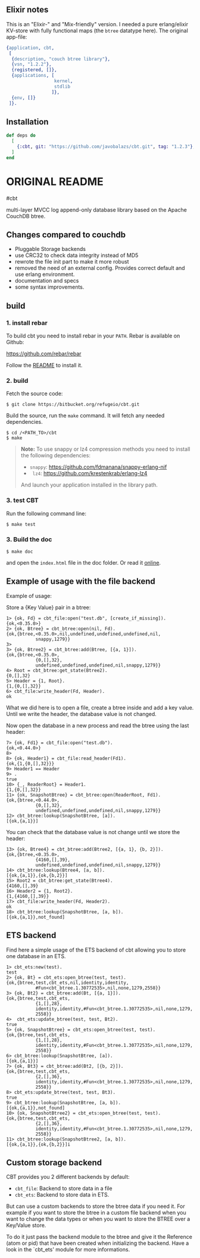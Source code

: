 ## Elixir notes

This is an "Elixir-" and "Mix-friendly" version. I needed a pure erlang/elixir KV-store with
fully functional maps (the `btree` datatype here). The original app-file:

```erlang
{application, cbt,
 [
  {description, "couch btree library"},
  {vsn, "1.2.2"},
  {registered, []},
  {applications, [
                  kernel,
                  stdlib
                 ]},
  {env, []}
 ]}.
```

## Installation

```elixir
def deps do
  [
    {:cbt, git: "https://github.com/javobalazs/cbt.git", tag: "1.2.3"},
  ]
end
```

# ORIGINAL README

#cbt

multi-layer MVCC log append-only database library based on the Apache CouchDB btree.

## Changes compared to couchdb

- Pluggable Storage backends
- use CRC32 to check data integrity instead of MD5
- rewrote the file init part to make it more robust
- removed the need of an external config. Provides correct default and use
  erlang environment.
- documentation and specs
- some syntax improvements.

## build

### 1. install rebar
To build cbt you need to install rebar in your `PATH`. Rebar is
available on Github:

https://github.com/rebar/rebar

Follow the
[README](https://github.com/rebar/rebar/blob/master/README.md) to
install it.

### 2. build

Fetch the source code:

    $ git clone https://bitbucket.org/refugeio/cbt.git

Build the source, run the `make` command. It will fetch any needed
dependencies.

    $ cd /<PATH_TO>/cbt
    $ make

> **Note:** To use snappy or lz4 compression methods you need to install the
> following dependencies:
> - `snappy`:  https://github.com/fdmanana/snappy-erlang-nif
> - ` lz4`: https://github.com/krestenkrab/erlang-lz4
>
> And launch your application installed in the library path.

### 3. test CBT

Run the following command line:

    $ make test


### 3. Build the doc

    $ make doc

and open the `index.html` file in the doc folder. Or read it
[online](http://cbt.cowdb.org).

## Example of usage with the file backend

Example of usage:

Store a {Key Value} pair in a btree:

    1> {ok, Fd} = cbt_file:open("test.db", [create_if_missing]).
    {ok,<0.35.0>}
    2> {ok, Btree} = cbt_btree:open(nil, Fd).
    {ok,{btree,<0.35.0>,nil,undefined,undefined,undefined,nil,
               snappy,1279}}
    3>
    3> {ok, Btree2} = cbt_btree:add(Btree, [{a, 1}]).
    {ok,{btree,<0.35.0>,
               {0,[],32},
               undefined,undefined,undefined,nil,snappy,1279}}
    4> Root = cbt_btree:get_state(Btree2).
    {0,[],32}
    5> Header = {1, Root}.
    {1,{0,[],32}}
    6> cbt_file:write_header(Fd, Header).
    ok

What we did here is to open a file, create a btree inside and add a key
value. Until we write the header, the database value is not changed.

Now open the database in a new process and read the btree using the last
header:

    7> {ok, Fd1} = cbt_file:open("test.db").
    {ok,<0.44.0>}
    8>
    8> {ok, Header1} = cbt_file:read_header(Fd1).
    {ok,{1,{0,[],32}}}
    9> Header1 == Header
    9> .
    true
    10> {_, ReaderRoot} = Header1.
    {1,{0,[],32}}
    11> {ok, SnapshotBtree} = cbt_btree:open(ReaderRoot, Fd1).
    {ok,{btree,<0.44.0>,
               {0,[],32},
               undefined,undefined,undefined,nil,snappy,1279}}
    12> cbt_btree:lookup(SnapshotBtree, [a]).
    [{ok,{a,1}}]

You can check that the database value is not change until we store the
header:

    13> {ok, Btree4} = cbt_btree:add(Btree2, [{a, 1}, {b, 2}]).
    {ok,{btree,<0.35.0>,
               {4160,[],39},
               undefined,undefined,undefined,nil,snappy,1279}}
    14> cbt_btree:lookup(Btree4, [a, b]).
    [{ok,{a,1}},{ok,{b,2}}]
    15> Root2 = cbt_btree:get_state(Btree4).
    {4160,[],39}
    16> Header2 = {1, Root2}.
    {1,{4160,[],39}}
    17> cbt_file:write_header(Fd, Header2).
    ok
    18> cbt_btree:lookup(SnapshotBtree, [a, b]).
    [{ok,{a,1}},not_found]


## ETS backend

Find here a simple usage of the ETS backend of cbt allowing you to store one
database in an ETS.

    1> cbt_ets:new(test).
    test
    2> {ok, Bt} = cbt_ets:open_btree(test, test).
    {ok,{btree,test,cbt_ets,nil,identity,identity,
               #Fun<cbt_btree.1.30772535>,nil,none,1279,2558}}
    3> {ok, Bt2} = cbt_btree:add(Bt, [{a, 1}]).
    {ok,{btree,test,cbt_ets,
               {1,[],28},
               identity,identity,#Fun<cbt_btree.1.30772535>,nil,none,1279,
               2558}}
    4>  cbt_ets:update_btree(test, test, Bt2).
    true
    5> {ok, SnapshotBtree} = cbt_ets:open_btree(test, test).
    {ok,{btree,test,cbt_ets,
               {1,[],28},
               identity,identity,#Fun<cbt_btree.1.30772535>,nil,none,1279,
               2558}}
    6> cbt_btree:lookup(SnapshotBtree, [a]).
    [{ok,{a,1}}]
    7> {ok, Bt3} = cbt_btree:add(Bt2, [{b, 2}]).
    {ok,{btree,test,cbt_ets,
               {2,[],36},
               identity,identity,#Fun<cbt_btree.1.30772535>,nil,none,1279,
               2558}}
    8> cbt_ets:update_btree(test, test, Bt3).
    true
    9> cbt_btree:lookup(SnapshotBtree, [a, b]).
    [{ok,{a,1}},not_found]
    10> {ok, SnapshotBtree2} = cbt_ets:open_btree(test, test).
    {ok,{btree,test,cbt_ets,
               {2,[],36},
               identity,identity,#Fun<cbt_btree.1.30772535>,nil,none,1279,
               2558}}
    11> cbt_btree:lookup(SnapshotBtree2, [a, b]).
    [{ok,{a,1}},{ok,{b,2}}]i

## Custom storage backend

CBT provides you 2 different backends by default:

- `cbt_file`: Backend to store data in a file
- `cbt_ets`: Backend to store data in ETS.

But can use a custom backends to store the btree data if you need it. For
example if you want to store the btree in a custom file backend when you want
to change the data types or when you want to store the BTREE over a Key/Value
store.

To do it just pass the backend module to the btree and give it the Reference
(atom or pid) that have been created when initializing the backend. Have a
look in the `cbt_ets' module for more informations.
